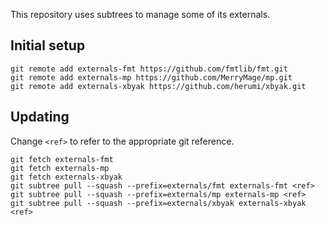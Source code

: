 This repository uses subtrees to manage some of its externals.

## Initial setup

```
git remote add externals-fmt https://github.com/fmtlib/fmt.git
git remote add externals-mp https://github.com/MerryMage/mp.git
git remote add externals-xbyak https://github.com/herumi/xbyak.git
```

## Updating

Change `<ref>` to refer to the appropriate git reference.

```
git fetch externals-fmt
git fetch externals-mp
git fetch externals-xbyak
git subtree pull --squash --prefix=externals/fmt externals-fmt <ref>
git subtree pull --squash --prefix=externals/mp externals-mp <ref>
git subtree pull --squash --prefix=externals/xbyak externals-xbyak <ref>
```
